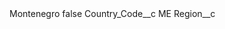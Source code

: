 <?xml version="1.0" encoding="UTF-8"?>
<CustomMetadata xmlns="http://soap.sforce.com/2006/04/metadata" xmlns:xsi="http://www.w3.org/2001/XMLSchema-instance" xmlns:xsd="http://www.w3.org/2001/XMLSchema">
    <label>Montenegro</label>
    <protected>false</protected>
    <values>
        <field>Country_Code__c</field>
        <value xsi:type="xsd:string">ME</value>
    </values>
    <values>
        <field>Region__c</field>
        <value xsi:nil="true"/>
    </values>
</CustomMetadata>
